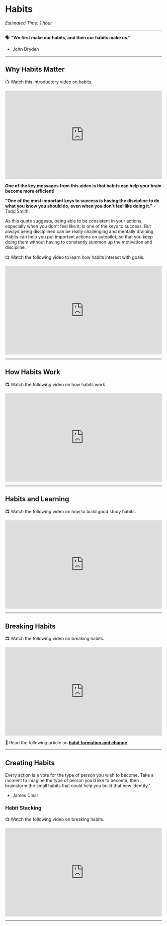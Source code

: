 # Habits

*Estimated Time: 1 hour*

---

<aside>


🗣 **“We first make our habits, and then our habits make us.”**
- John Dryden

</aside>

---

## Why Habits Matter

<aside>


📺 Watch this introductory video on habits.

</aside>

<div style="position: relative; padding-bottom: 56.25%; height: 0;"><iframe src="https://www.youtube.com/embed/lJL_U-SPv3A" title="YouTube video player"title="YouTube video player" frameborder="0" allow="accelerometer; autoplay; clipboard-write; encrypted-media; gyroscope; picture-in-picture" allowfullscreen style="position: absolute; top: 0; left: 0; width: 100%; height: 100%;"></iframe></div>

**One of the key messages from this video is that habits can help your brain become more efficient!**

<aside>
  
**"One of the most important keys to success is having the discipline to do what you know you should do, even when you don't feel like doing it."** 
-Todd Smith.

</aside>

As this quote suggests, being able to be consistent in your actions, especially when you don't feel like it, is one of the keys to success. But always being disciplined can be really challenging and mentally draining. Habits can help you put important actions on autopilot, so that you keep doing them without having to constantly summon up the motivation and discipline.

<aside>


📺 Watch the following video to learn how habits interact with goals.

</aside>

<div style="position: relative; padding-bottom: 56.25%; height: 0;"><iframe src="https://www.youtube.com/embed/v32ZtHUEqYQ"  title="YouTube video player" frameborder="0" allow="accelerometer; autoplay; clipboard-write; encrypted-media; gyroscope; picture-in-picture" allowfullscreen style="position: absolute; top: 0; left: 0; width: 100%; height: 100%;"></iframe></div>


---

## How Habits Work


<aside>


📺 Watch the following video on how habits work

</aside>

<div style="position: relative; padding-bottom: 56.25%; height: 0;"><iframe src="https://www.youtube.com/embed/W1eYrhGeffc"  title="YouTube video player" frameborder="0" allow="accelerometer; autoplay; clipboard-write; encrypted-media; gyroscope; picture-in-picture" allowfullscreen style="position: absolute; top: 0; left: 0; width: 100%; height: 100%;"></iframe></div>



---

## Habits and Learning

<aside>

📺 Watch the following video on how to build good study habits.

</aside>

<div style="position: relative; padding-bottom: 56.25%; height: 0;"><iframe src="https://www.youtube.com/embed/BY4vl0UVkT0" title="YouTube video player" frameborder="0" allow="accelerometer; autoplay; clipboard-write; encrypted-media; gyroscope; picture-in-picture" allowfullscreen style="position: absolute; top: 0; left: 0; width: 100%; height: 100%;"></iframe></div>


---

## Breaking Habits

<aside>


📺 Watch the following video on breaking habits.

</aside>


<div style="position: relative; padding-bottom: 56.25%; height: 0;"><iframe src="https://www.youtube.com/embed/Ogc8JUn-F5I" title="YouTube video player" frameborder="0" allow="accelerometer; autoplay; clipboard-write; encrypted-media; gyroscope; picture-in-picture" allowfullscreen style="position: absolute; top: 0; left: 0; width: 100%; height: 100%;"></iframe></div>

<aside>

📖 Read the following article on [**habit formation and change**](https://dornsife.usc.edu/assets/sites/545/docs/Carden.Wood.2018.pdf).

</aside>

---

## Creating Habits

<aside>
  
Every action is a vote for the type of person you wish to become. Take a moment to imagine the type of person you’d like to become, then brainstorm the small habits that could help you build that new identity."
- James Clear

</aside>


### Habit Stacking

<aside>

📺 Watch the following video on breaking habits.

</aside>


<div style="position: relative; padding-bottom: 56.25%; height: 0;"><iframe src="https://www.youtube.com/embed/zjBhC4C-9KU" title="YouTube video player" frameborder="0" allow="accelerometer; autoplay; clipboard-write; encrypted-media; gyroscope; picture-in-picture" allowfullscreen style="position: absolute; top: 0; left: 0; width: 100%; height: 100%;"></iframe></div>

---
